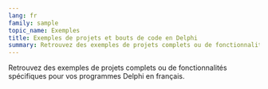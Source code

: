 ```yaml
---
lang: fr
family: sample
topic_name: Exemples
title: Exemples de projets et bouts de code en Delphi
summary: Retrouvez des exemples de projets complets ou de fonctionnalités spécifiques pour vos programmes Delphi en français.
---
```

Retrouvez des exemples de projets complets ou de fonctionnalités spécifiques pour vos programmes Delphi en français.